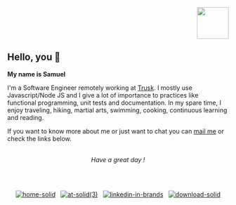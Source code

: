 <div align="right">
<img src="https://user-images.githubusercontent.com/51910006/88867289-57f05f00-d20d-11ea-8307-aae1358237d8.png" width="72" height="72">
</div>

<div align="left">

## Hello, you 👋
**My name is Samuel** 
<br />

I'm a Software Engineer remotely working at [Trusk](https://trusk.com/fr/). I mostly use Javascript/Node JS and I give a lot of importance to practices like functional programming, unit tests and documentation. In my spare time, I enjoy traveling, hiking, martial arts, swimming, cooking, continuous learning  and reading. 
&nbsp;

If you want to know more about me or just want to chat you can [mail me](mailto:hello@saxjst.com) or check the links below.

 <br />
</div>

<div align="center">
 <i>Have a great day ! </i>
 
<br /><br />
</div>

<div align="center">
 
[![home-solid](https://user-images.githubusercontent.com/51910006/89192736-3bee1400-d5a5-11ea-802d-98ffc8c578f7.png)](https://saxjst.com/)  &nbsp;
[![at-solid(3)](https://user-images.githubusercontent.com/51910006/89192621-08ab8500-d5a5-11ea-8cc2-0892547a19c9.png)](mailto:samuel@saxjst.com) &nbsp;
[![linkedin-in-brands](https://user-images.githubusercontent.com/51910006/89192984-9a1af700-d5a5-11ea-9783-e8e9df0257db.png)](https://www.linkedin.com/in/samueldjoset/) &nbsp;
[![download-solid](https://user-images.githubusercontent.com/51910006/89193518-62607f00-d5a6-11ea-91f6-e10d6743a029.png)](https://drive.google.com/file/d/15-8A8lfiwvamOH9m4b4S7agdTfd45thT/view)


 
</div>

